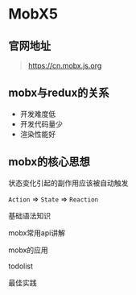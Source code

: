 # MobX5

## 官网地址

> https://cn.mobx.js.org



## mobx与redux的关系

- 开发难度低
- 开发代码量少
- 渲染性能好



## mobx的核心思想 

状态变化引起的副作用应该被自动触发

`Action` => `State` => `Reaction`



基础语法知识



mobx常用api讲解



mobx的应用



todolist



最佳实践





